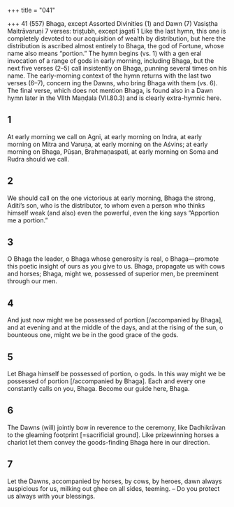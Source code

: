 +++
title = "041"

+++
41 (557)
Bhaga, except Assorted Divinities (1) and Dawn (7)
Vasiṣṭha Maitrāvaruṇi
7 verses: triṣṭubh, except jagatī 1
Like the last hymn, this one is completely devoted to our acquisition of wealth by  distribution, but here the distribution is ascribed almost entirely to Bhaga, the god  of Fortune, whose name also means “portion.” The hymn begins (vs. 1) with a gen eral invocation of a range of gods in early morning, including Bhaga, but the next  five verses (2–5) call insistently on Bhaga, punning several times on his name. The  early-morning context of the hymn returns with the last two verses (6–7), concern ing the Dawns, who bring Bhaga with them (vs. 6). The final verse, which does not  mention Bhaga, is found also in a Dawn hymn later in the VIIth Maṇḍala (VII.80.3)  and is clearly extra-hymnic here.
## 1
At early morning we call on Agni, at early morning on Indra, at early  morning on Mitra and Varuṇa, at early morning on the Aśvins;
at early morning on Bhaga, Pūṣan, Brahmaṇaspati, at early morning on  Soma and Rudra should we call.
## 2
We should call on the one victorious at early morning, Bhaga the strong,  Aditi’s son, who is the distributor,
to whom even a person who thinks himself weak (and also) even the  powerful, even the king says “Apportion me a portion.”
## 3
O Bhaga the leader, o Bhaga whose generosity is real, o Bhaga—promote  this poetic insight of ours as you give to us.
Bhaga, propagate us with cows and horses; Bhaga, might we, possessed  of superior men, be preeminent through our men.
## 4
And just now might we be possessed of portion [/accompanied by  Bhaga], and at evening and at the middle of the days,
and at the rising of the sun, o bounteous one, might we be in the good  grace of the gods.
## 5
Let Bhaga himself be possessed of portion, o gods. In this way might we  be possessed of portion [/accompanied by Bhaga].
Each and every one constantly calls on you, Bhaga. Become our guide  here, Bhaga.
## 6
The Dawns (will) jointly bow in reverence to the ceremony, like
Dadhikrāvan to the gleaming footprint [=sacrificial ground].
Like prizewinning horses a chariot let them convey the goods-finding  Bhaga here in our direction.
## 7
Let the Dawns, accompanied by horses, by cows, by heroes, dawn always  auspicious for us,
milking out ghee on all sides, teeming. – Do you protect us always with  your blessings.